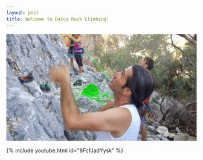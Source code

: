 ```yaml
---
layout: post
title: Welcome to Datça Rock Climbing!
---
```

![](/img/uploads/unknown.jpeg)

{% include youtube.html id="8FcfJadYysk" %}
